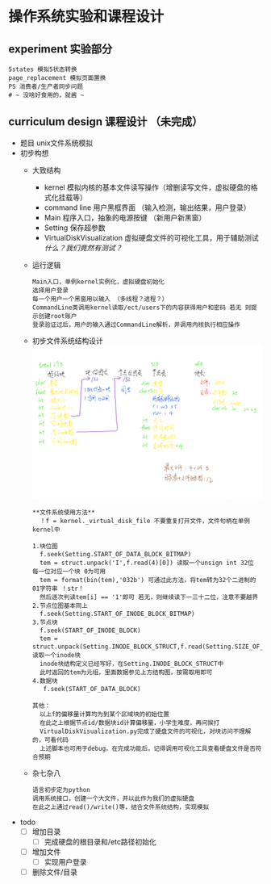 # 操作系统实验和课程设计

## experiment 实验部分
    5states 模拟5状态转换
    page_replacement 模拟页面置换
    PS 消费者/生产者同步问题
    # ~ 没啥好食用的，就酱 ~
  
## curriculum design 课程设计 （未完成）
  - 题目 unix文件系统模拟
  - 初步构想
    - 大致结构
        - kernel 模拟内核的基本文件读写操作（增删读写文件，虚拟硬盘的格式化挂载等）
        - command line 用户黑框界面 （输入检测，输出结果，用户登录）
        - Main 程序入口，抽象的电源按键 （新用户新黑窗）
        - Setting 保存超参数
        - VirtualDiskVisualization 虚拟硬盘文件的可视化工具，用于辅助测试 *什么？我们竟然有测试？*
        
    - 运行逻辑

          Main入口，单例kernel实例化，虚拟硬盘初始化
          选择用户登录
          每一个用户一个黑窗用以输入 （多线程？进程？）
          CommandLine类调用kernel读取/ect/users下的内容获得用户和密码 若无 则提示创建root账户
          登录验证过后，用户的输入通过CommandLine解析，并调用内核执行相应操作

    - 初步文件系统结构设计
          ![Image text](./miscellaneous/文件系统结构.png)
          
          **文件系统使用方法**
            ！f = kernel._virtual_disk_file 不要重复打开文件，文件句柄在单例kernel中
          
          1.块位图
            f.seek(Setting.START_OF_DATA_BLOCK_BITMAP)
            tem = struct.unpack('I',f.read(4)[0]) 读取一个unsign int 32位 每一位对应一个块 0为可用
            tem = format(bin(tem),'032b') 可通过此方法，将tem转为32个二进制的 01字符串 ！str！
            然后逐次判读tem[i] == '1'即可 若无，则继续读下一三十二位，注意不要越界
          2.节点位图基本同上
            f.seek(Setting.START_OF_INODE_BLOCK_BITMAP)
          3.节点块
            f.seek(START_OF_INODE_BLOCK)
            tem = struct.unpack(Setting.INODE_BLOCK_STRUCT,f.read(Setting.SIZE_OF_EACH_INODE_BLOCK)) 读取一个inode块
            inode块结构定义已经写好，在Setting.INODE_BLOCK_STRUCT中
            此时返回的tem为元组，里面数据参见上方结构图，按需取用即可
          4.数据块
             f.seek(START_OF_DATA_BLOCK)
                
          其他：
            以上f的偏移量计算均为到某个区域块的初始位置
            在此之上根据节点id/数据块id计算偏移量，小学生难度，再问挨打
            VirtualDiskVisualization.py完成了硬盘文件的可视化，对块访问不理解的，可看代码
            上述脚本也可用于debug，在完成功能后，记得调用可视化工具查看硬盘文件是否符合预期

    - 杂七杂八
    
          语言初步定为python
          调用系统接口，创建一个大文件，并以此作为我们的虚拟硬盘
          在此之上通过read()/write()等，结合文件系统结构，实现模拟
    
  - todo
    - [ ] 增加目录
        - [ ] 完成硬盘的根目录和/etc路径初始化
    - [ ] 增加文件
        - [ ] 实现用户登录
    - [ ] 删除文件/目录